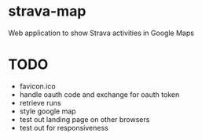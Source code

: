 strava-map
==========

Web application to show Strava activities in Google Maps

# TODO
* favicon.ico
* handle oauth code and exchange for oauth token
* retrieve runs
* style google map
* test out landing page on other browsers
* test out for responsiveness
